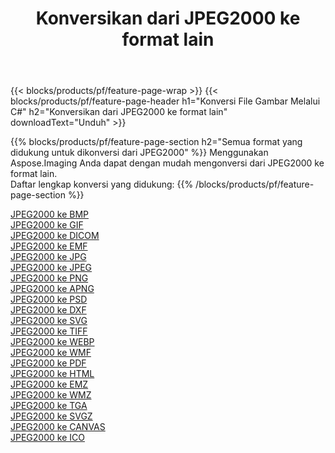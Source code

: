 ﻿---
title: Konversikan dari JPEG2000 ke format lain 
weight: 3920
url: /id/java/conversion/from/jpeg2000 
lang: id
langdirlevel: 2
locales: zh-hans,ja,it,ru,de,es,fr,nl,id,lt,pl,pt,vi,tr,ko,zh-hant,ar,hi,th,sv,cs,uk,he
description: Menggunakan Aspose.Imaging Anda dapat dengan mudah mengonversi dari JPEG2000 ke format lain
---

{{< blocks/products/pf/feature-page-wrap >}}
{{< blocks/products/pf/feature-page-header h1="Konversi File Gambar Melalui C#" h2="Konversikan dari JPEG2000 ke format lain" downloadText="Unduh" >}}


{{% blocks/products/pf/feature-page-section  h2="Semua format yang didukung untuk dikonversi dari JPEG2000" %}}
Menggunakan Aspose.Imaging Anda dapat dengan mudah mengonversi dari JPEG2000 ke format lain.
<br/>
Daftar lengkap konversi yang didukung:
{{% /blocks/products/pf/feature-page-section %}}
<div class="container-fluid productfamilypage bg-gray">
    <div class="convertypes bg-gray agp-content section">
        <div class="container">
		<div class="row other-converters">
		    <div class='col-md-2 other-converter remove-lp remove-rp'><a href="/imaging/id/java/conversion/jpeg2000-to-bmp" >JPEG2000 ke BMP</a></div><div class='col-md-2 other-converter remove-lp remove-rp'><a href="/imaging/id/java/conversion/jpeg2000-to-gif" >JPEG2000 ke GIF</a></div><div class='col-md-2 other-converter remove-lp remove-rp'><a href="/imaging/id/java/conversion/jpeg2000-to-dicom" >JPEG2000 ke DICOM</a></div><div class='col-md-2 other-converter remove-lp remove-rp'><a href="/imaging/id/java/conversion/jpeg2000-to-emf" >JPEG2000 ke EMF</a></div><div class='col-md-2 other-converter remove-lp remove-rp'><a href="/imaging/id/java/conversion/jpeg2000-to-jpg" >JPEG2000 ke JPG</a></div><div class='col-md-2 other-converter remove-lp remove-rp'><a href="/imaging/id/java/conversion/jpeg2000-to-jpeg" >JPEG2000 ke JPEG</a></div><div class='col-md-2 other-converter remove-lp remove-rp'><a href="/imaging/id/java/conversion/jpeg2000-to-png" >JPEG2000 ke PNG</a></div><div class='col-md-2 other-converter remove-lp remove-rp'><a href="/imaging/id/java/conversion/jpeg2000-to-apng" >JPEG2000 ke APNG</a></div><div class='col-md-2 other-converter remove-lp remove-rp'><a href="/imaging/id/java/conversion/jpeg2000-to-psd" >JPEG2000 ke PSD</a></div><div class='col-md-2 other-converter remove-lp remove-rp'><a href="/imaging/id/java/conversion/jpeg2000-to-dxf" >JPEG2000 ke DXF</a></div><div class='col-md-2 other-converter remove-lp remove-rp'><a href="/imaging/id/java/conversion/jpeg2000-to-svg" >JPEG2000 ke SVG</a></div><div class='col-md-2 other-converter remove-lp remove-rp'><a href="/imaging/id/java/conversion/jpeg2000-to-tiff" >JPEG2000 ke TIFF</a></div><div class='col-md-2 other-converter remove-lp remove-rp'><a href="/imaging/id/java/conversion/jpeg2000-to-webp" >JPEG2000 ke WEBP</a></div><div class='col-md-2 other-converter remove-lp remove-rp'><a href="/imaging/id/java/conversion/jpeg2000-to-wmf" >JPEG2000 ke WMF</a></div><div class='col-md-2 other-converter remove-lp remove-rp'><a href="/imaging/id/java/conversion/jpeg2000-to-pdf" >JPEG2000 ke PDF</a></div><div class='col-md-2 other-converter remove-lp remove-rp'><a href="/imaging/id/java/conversion/jpeg2000-to-html" >JPEG2000 ke HTML</a></div><div class='col-md-2 other-converter remove-lp remove-rp'><a href="/imaging/id/java/conversion/jpeg2000-to-emz" >JPEG2000 ke EMZ</a></div><div class='col-md-2 other-converter remove-lp remove-rp'><a href="/imaging/id/java/conversion/jpeg2000-to-wmz" >JPEG2000 ke WMZ</a></div><div class='col-md-2 other-converter remove-lp remove-rp'><a href="/imaging/id/java/conversion/jpeg2000-to-tga" >JPEG2000 ke TGA</a></div><div class='col-md-2 other-converter remove-lp remove-rp'><a href="/imaging/id/java/conversion/jpeg2000-to-svgz" >JPEG2000 ke SVGZ</a></div><div class='col-md-2 other-converter remove-lp remove-rp'><a href="/imaging/id/java/conversion/jpeg2000-to-canvas" >JPEG2000 ke CANVAS</a></div><div class='col-md-2 other-converter remove-lp remove-rp'><a href="/imaging/id/java/conversion/jpeg2000-to-ico" >JPEG2000 ke ICO</a></div>
                </div>
        </div>
    </div>
</div>
<br/>

